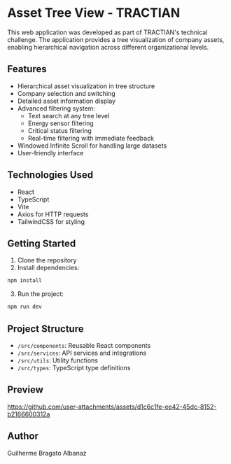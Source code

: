 # Asset Tree View - TRACTIAN

This web application was developed as part of TRACTIAN's technical challenge. The application provides a tree visualization of company assets, enabling hierarchical navigation across different organizational levels.

## Features

- Hierarchical asset visualization in tree structure
- Company selection and switching
- Detailed asset information display
- Advanced filtering system:
  - Text search at any tree level
  - Energy sensor filtering
  - Critical status filtering
  - Real-time filtering with immediate feedback
- Windowed Infinite Scroll for handling large datasets
- User-friendly interface

## Technologies Used

- React
- TypeScript
- Vite
- Axios for HTTP requests
- TailwindCSS for styling

## Getting Started

1. Clone the repository
2. Install dependencies:
```bash
npm install
```
3. Run the project:
```bash
npm run dev
```

## Project Structure

- `/src/components`: Reusable React components
- `/src/services`: API services and integrations
- `/src/utils`: Utility functions
- `/src/types`: TypeScript type definitions

## Preview


https://github.com/user-attachments/assets/d1c6c1fe-ee42-45dc-8152-b2166600312a


## Author

Guilherme Bragato Albanaz
